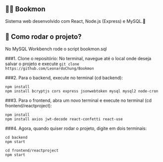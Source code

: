 ## 🐥📖 Bookmon
Sistema web desenvolvido com React, Node.js (Express) e MySQL.📖

## 💭 Como rodar o projeto?
No MySQL Workbench rode o script bookmon.sql

###1. Clone o repositório:
No terminal, navegue até o local onde deseja salvar o projeto e execute
`git clone https://github.com/LeonardoChung/Bookmon`


###2. Para o backend, execute no terminal (cd backend):
 ```
npm install
npm install bcryptjs cors express jsonwebtoken mysql mysql2 node-cron
 ```

###3. Para o frontend, abra um novo terminal e execute no terminal (cd frontend/reactproject):
 ```
npm install
npm install axios jwt-decode react-confetti react-use
 ```

###4. Agora, quando quiser rodar o projeto, digite em dois terminais:
 ```
cd backend
npm start
 ```

 ```
cd frontend/reactproject
npm start
 ```
   
